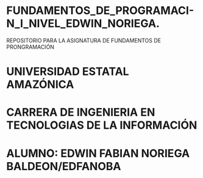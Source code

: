 # FUNDAMENTOS_DE_PROGRAMACI-N_I_NIVEL_EDWIN_NORIEGA.
REPOSITORIO PARA LA ASIGNATURA DE FUNDAMENTOS DE PRONGRAMACIÓN 

# UNIVERSIDAD ESTATAL AMAZÓNICA 
# CARRERA DE INGENIERIA EN TECNOLOGIAS DE LA INFORMACIÓN
# ALUMNO: EDWIN FABIAN NORIEGA BALDEON/EDFANOBA
